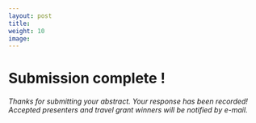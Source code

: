 ```yaml
---
layout: post
title: 
weight: 10
image: 
---
```


<h1>Submission complete !</h1>

<h6>Thanks for submitting your abstract. Your response has been recorded! Accepted presenters and travel grant winners will be notified by e-mail.</h6>
